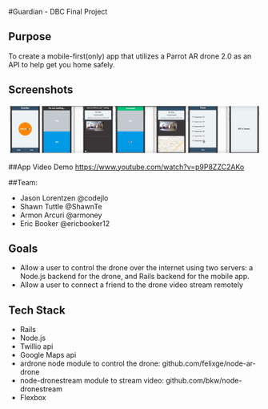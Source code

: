 #Guardian - DBC Final Project

## Purpose
 To create a mobile-first(only) app that utilizes a Parrot AR drone 2.0 as an API to help get you home safely.

## Screenshots
![screenshots](/screenshots.jpg "screenshots")

##App Video Demo
https://www.youtube.com/watch?v=p9P8ZZC2AKo
 
##Team:
* Jason Lorentzen @codejlo
* Shawn Tuttle @ShawnTe
* Armon Arcuri @armoney
* Eric Booker @ericbooker12

## Goals
* Allow a user to control the drone over the internet using two servers: a Node.js backend for the drone, and Rails backend for the mobile app. 
* Allow a user to connect a friend to the drone video stream remotely

## Tech Stack
* Rails 
* Node.js
* Twillio api
* Google Maps api
* ardrone node module to control the drone: github.com/felixge/node-ar-drone
* node-dronestream module to stream video: github.com/bkw/node-dronestream
* Flexbox
